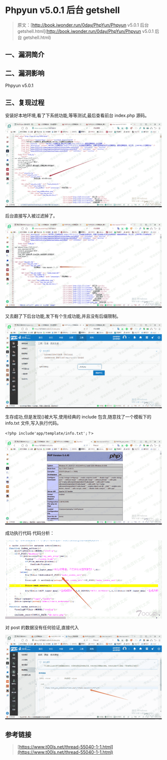 # Phpyun v5.0.1 后台 getshell

> 原文：[http://book.iwonder.run/0day/PhpYun/Phpyun v5.0.1 后台 getshell.html](http://book.iwonder.run/0day/PhpYun/Phpyun v5.0.1 后台 getshell.html)

## 一、漏洞简介

## 二、漏洞影响

Phpyun v5.0.1

## 三、复现过程

安装好本地环境,看了下系统功能,等等测试,最后查看前台 index.php 源码。

![image](img/fcce4a7aa3dd2fcc3c095305770ba209.png)

后台直接写入被过滤掉了。

![image](img/66d79eb7054f496f6c97c7bacbcb9396.png)

又去翻了下后台功能,发下有个生成功能,并且没有后缀限制。

![image](img/d95b76ef728915daa9ce02820bc96bd1.png)

生存成功,但是发现()被大写,使用经典的 include 包含,随意找了一个模板下的 info.txt 文件,写入执行代码。

```
<?php include'app/template/info.txt';？> 
```

![image](img/51f38d5900f0e1adc06201275e7dd423.png)

成功执行代码 代码分析：

![image](img/9aa848fa996dfbee912cd8a813e430a1.png)

对 post 的数据没有任何验证,直接代入

![image](img/d12313451c58883dc6f5f8314dbb0f01.png)

## 参考链接

> [https://www.t00ls.net/thread-55040-1-1.html](https://www.t00ls.net/thread-55040-1-1.html)

